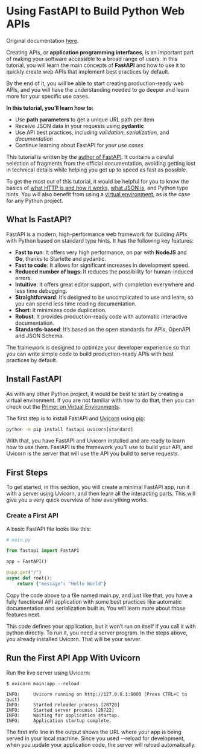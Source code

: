 # Using FastAPI to Build Python Web APIs

Original documentation [here](https://realpython.com/fastapi-python-web-apis/).

Creating APIs, or **application programming interfaces**, is an important part of making your software accessible to a broad range of users. In this tutorial, you will learn the main concepts of **FastAPI** and how to use it to quickly create web APIs that implement best practices by default.

By the end of it, you will be able to start creating production-ready web APIs, and you will have the understanding needed to go deeper and learn more for your specific use cases.

**In this tutorial, you’ll learn how to:**

* Use **path parameters** to get a unique URL path per item
* Receive JSON data in your requests using **pydantic**
* Use API best practices, including *validation*, *serialization*, and *documentation*
* Continue learning about FastAPI for *your use cases*

This tutorial is written by the [author of FastAPI](https://realpython.com/team/sramirez/). It contains a careful selection of fragments from the official documentation, avoiding getting lost in technical details while helping you get up to speed as fast as possible.

To get the most out of this tutorial, it would be helpful for you to know the basics of [what HTTP is and how it works](https://developer.mozilla.org/en-US/docs/Web/HTTP/Overview), [what JSON is](https://fastapi.tiangolo.com/python-types/), and Python type hints. You will also benefit from using a [virtual environment](https://realpython.com/python-virtual-environments-a-primer/), as is the case for any Python project.

## What Is FastAPI?

FastAPI is a modern, high-performance web framework for building APIs with Python based on standard type hints. It has the following key features:

* **Fast to run**: It offers very high performance, on par with **NodeJS** and **Go**, thanks to Starlette and pydantic.
* **Fast to code**: It allows for significant increases in development speed.
* **Reduced number of bugs**: It reduces the possibility for human-induced errors.
* **Intuitive**: It offers great editor support, with completion everywhere and less time debugging.
* **Straightforward**: It’s designed to be uncomplicated to use and learn, so you can spend less time reading documentation.
* **Short**: It minimizes code duplication.
* **Robust**: It provides production-ready code with automatic interactive documentation.
* **Standards-based**: It’s based on the open standards for APIs, OpenAPI and JSON Schema.

The framework is designed to optimize your developer experience so that you can write simple code to build production-ready APIs with best practices by default.

## Install FastAPI

As with any other Python project, it would be best to start by creating a virtual environment. If you are not familiar with how to do that, then you can check out the [Primer on Virtual Environments](https://realpython.com/python-virtual-environments-a-primer/).

The first step is to install FastAPI and [Uvicorn](https://www.uvicorn.org/#introduction) using [pip](https://realpython.com/what-is-pip/):

```cmd
python -m pip install fastapi uvicorn[standard]
```

With that, you have FastAPI and Uvicorn installed and are ready to learn how to use them. FastAPI is the framework you’ll use to build your API, and Uvicorn is the server that will use the API you build to serve requests.

## First Steps

To get started, in this section, you will create a minimal FastAPI app, run it with a server using Uvicorn, and then learn all the interacting parts. This will give you a very quick overview of how everything works.

### Create a First API

A basic FastAPI file looks like this:

```python
# main.py

from fastapi import FastAPI

app = FastAPI()

@app.get("/")
async def root():
    return {"message": "Hello World"}
```

Copy the code above to a file named main.py, and just like that, you have a fully functional API application with some best practices like automatic documentation and serialization built in. You will learn more about those features next.

This code defines your application, but it won’t run on itself if you call it with python directly. To run it, you need a server program. In the steps above, you already installed Uvicorn. That will be your server.

## Run the First API App With Uvicorn

Run the live server using Uvicorn:

```shell
$ uvicorn main:app --reload

INFO:     Uvicorn running on http://127.0.0.1:8000 (Press CTRL+C to quit)
INFO:     Started reloader process [28720]
INFO:     Started server process [28722]
INFO:     Waiting for application startup.
INFO:     Application startup complete.
```

The first info line in the output shows the URL where your app is being served in your local machine. Since you used --reload for development, when you update your application code, the server will reload automatically.
